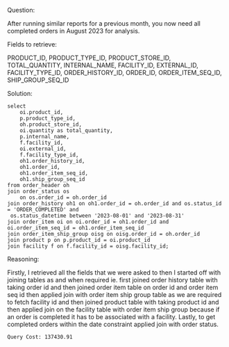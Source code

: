 Question:

After running similar reports for a previous month, you now need all completed orders in August 2023 for analysis.

Fields to retrieve:

PRODUCT_ID, PRODUCT_TYPE_ID, PRODUCT_STORE_ID, TOTAL_QUANTITY, INTERNAL_NAME, FACILITY_ID, EXTERNAL_ID, FACILITY_TYPE_ID, ORDER_HISTORY_ID, ORDER_ID, ORDER_ITEM_SEQ_ID, SHIP_GROUP_SEQ_ID

Solution:

```
select
    oi.product_id,
    p.product_type_id,
    oh.product_store_id,
    oi.quantity as total_quantity,
    p.internal_name,
    f.facility_id,
    oi.external_id,
    f.facility_type_id,
    oh1.order_history_id,
    oh1.order_id,
    oh1.order_item_seq_id,
    oh1.ship_group_seq_id
from order_header oh
join order_status os
	on os.order_id = oh.order_id
join order_history oh1 on oh1.order_id = oh.order_id and os.status_id = 'ORDER_COMPLETED' and
 os.status_datetime between '2023-08-01' and '2023-08-31'
join order_item oi on oi.order_id = oh1.order_id and oi.order_item_seq_id = oh1.order_item_seq_id 
join order_item_ship_group oisg on oisg.order_id = oh.order_id 
join product p on p.product_id = oi.product_id
join facility f on f.facility_id = oisg.facility_id;
```

Reasoning:

Firstly, I retrieved all the fields that we were asked to then I started off with joining tables as and when required ie. first joined order history table with taking order id and 
then joined order item table on order id and order item seq id then applied join with order item ship group table as we are required to fetch facility id and then joined product table with taking product id and then applied join on the facility table with order item ship group because if an order is completed it has to be associated with a facility. Lastly, to get completed orders within the date constraint applied join with order status.

```
Query Cost: 137430.91
```
